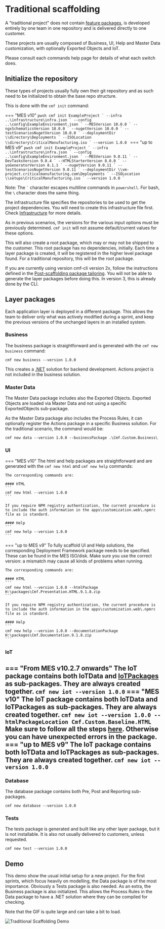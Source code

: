 # Traditional scaffolding

A "traditional project" does not contain [feature packages](../feature-package/index.md), is developed entirely by one team in one repository and is delivered directly to one customer.

These projects are usually composed of Business, UI, Help and Master Data customization, with optionally Exported Objects and IoT.


Please consult each commands help page for details of what each switch does.

## Initialize the repository

These types of projects usually fully own their git repository and as such need to be initialized to obtain the base repo structure.

This is done with the `cmf init` command:

=== "MES v10"
    ```pwsh
    cmf init ExampleProject `
        --infra ..\infrastructure\infra.json `
        --config ..\config\ExampleEnvironment.json `
        --MESVersion 10.0.0 `
        --ngxSchematicsVersion 10.0.0 `
        --nugetVersion 10.0.0 `
        --testScenariosNugetVersion 10.0.0 `
        --deploymentDir \\directory\Deployments `
        --ISOLocation \\directory\CriticalManufacturing.iso `
        --version 1.0.0
    ```
=== "up to MES v9"
    ```pwsh
    cmf init ExampleProject `
        --infra ..\infrastructure\infra.json `
        --config ..\config\ExampleEnvironment.json `
        --MESVersion 9.0.11 `
        --DevTasksVersion 9.0.4 `
        --HTMLStarterVersion 8.0.0 `
        --yoGeneratorVersion 8.1.1 `
        --nugetVersion 9.0.11 `
        --testScenariosNugetVersion 9.0.11 `
        --deploymentDir \\vm-project.criticalmanufacturing.com\Deployments `
        --ISOLocation \\setups\CriticalManufacturing.iso `
        --version 1.0.0 `
    ```

Note: The `` ` `` character escapes multiline commands in `powershell`. For bash, the `\` character does the same thing.

The infrastructure file specifies the repositories to be used to get the project dependencies.
You will need to create this infrastructure file first. Check [Infrastructure](./../infrastructure.md) for more details.

As in previous scenarios, the versions for the various input options must be previously determined. `cmf init` will not assume default/current values for these options.

This will also create a root package, which may or may not be shipped to the customer. This root package has no dependencies, initially. Each time a layer package is created, it will be registered in the higher level package found. For a traditional repository, this will be the root package.

If you are currently using version cmf-cli version 2x, follow the instructions defined in the [Post-scaffolding package tailoring](../post-scaffolding-tailoring/index.md). You will not be able to generate the layer packages before doing this. In version 3, this is already done by the CLI.

## Layer packages

Each application layer is deployed in a different package. This allows the team to deliver only what was actively modified during a sprint, and keep the previous versions of the unchanged layers in an installed system.


### Business
The business package is straightforward and is generated with the `cmf new business` command:

```
cmf new business --version 1.0.0
```

This creates a [.NET](https://en.wikipedia.org/wiki/.NET) solution for backend development. Actions project is not included in the business solution.

### Master Data
The Master Data package includes also the Exported Objects. Exported Objects are loaded via Master Data and not using a specific ExportedObjects sub-package.

As the Master Data package also includes the Process Rules, it can optionally register the Actions package in a specific Business solution. For the traditional scenario, the command would be:

```
cmf new data --version 1.0.0 --businessPackage .\Cmf.Custom.Business\
```

### UI
=== "MES v10"
    The html and help packages are straightforward and are generated with the `cmf new html` and `cmf new help` commands:

    The corresponding commands are:

    #### HTML
    ```
    cmf new html --version 1.0.0
    ```

    If you require NPM registry authentication, the current procedure is to include the auth information in the apps\customization.web\.npmrc file as is standard.

    #### Help
    ```
    cmf new help --version 1.0.0
    ```
=== "up to MES v9"
    To fully scaffold UI and Help solutions, the corresponding Deployment Framework package needs to be specified. These can be found in the MES ISO/disk. Make sure you use the correct version: a mismatch may cause all kinds of problems when running.

    The corresponding commands are:

    #### HTML
    ```
    cmf new html --version 1.0.0 --htmlPackage H:\packages\Cmf.Presentation.HTML.9.1.8.zip
    ```

    If you require NPM registry authentication, the current procedure is to include the auth information in the apps\customization.web\.npmrc file as is standard.

    #### Help
    ```
    cmf new help --version 1.0.0 --documentationPackage H:\packages\Cmf.Documentation.9.1.8.zip
    ```
### IoT
=== "From MES v10.2.7 onwards"
    The IoT package contains both IoTData and [IoTPackages](../iot-packages.md) as sub-packages. They are always created together.
    ```
    cmf new iot --version 1.0.0
    ```
=== "MES v10"
    The IoT package contains both IoTData and IoTPackages as sub-packages. They are always created together.
    ```
    cmf new iot --version 1.0.0 --htmlPackageLocation Cmf.Custom.Baseline.HTML
    ```
    Make sure to follow all the steps [here](../angular-15-iot-packages.md). Otherwise you can have unexpected errors in the package.
=== "up to MES v9"
    The IoT package contains both IoTData and IoTPackages as sub-packages. They are always created together.
    ```
    cmf new iot --version 1.0.0
    ```
---
### Database
The database package contains both Pre, Post and Reporting sub-packages.
```
cmf new database --version 1.0.0
```

### Tests
The tests package is generated and built like any other layer package, but it is not installable. It is also not usually delivered to customers, unless requested.
```
cmf new test --version 1.0.0
```

## Demo

This demo show the usual initial setup for a new project. For the first sprints, which focus heavily on modelling, the Data package is of the most importance. Obviously a Tests package is also needed. As an extra, the Business package is also initialized. This allows the Process Rules in the Data package to have a .NET solution where they can be compiled for checking.

Note that the GIF is quite large and can take a bit to load.

![Traditional Scaffolding Demo](./traditional.gif "Traditional Scaffolding")
